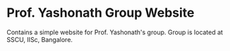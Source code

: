 # Prof. Yashonath Group Website
Contains a simple website for Prof. Yashonath's group. Group is located at SSCU, IISc, Bangalore.

